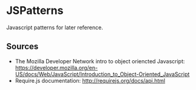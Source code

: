 JSPatterns
==========
Javascript patterns for later reference.

Sources
--------------
- The Mozilla Developer Network intro to object oriencted Javascript: https://developer.mozilla.org/en-US/docs/Web/JavaScript/Introduction_to_Object-Oriented_JavaScript
- Require.js documentation: http://requirejs.org/docs/api.html

